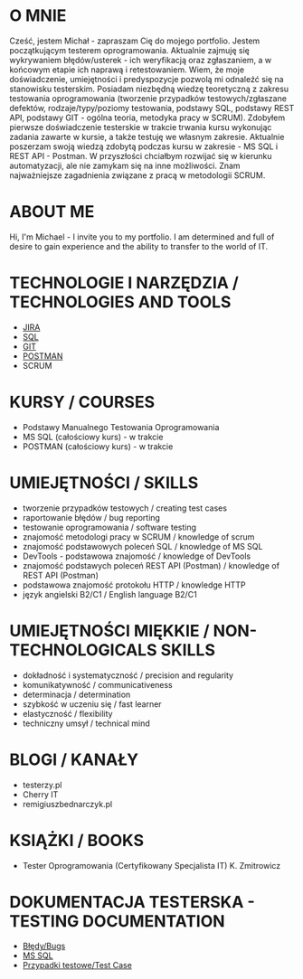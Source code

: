 

# O MNIE 
Cześć, jestem Michał - zapraszam Cię do mojego portfolio. 
Jestem początkującym testerem oprogramowania.
Aktualnie zajmuję się wykrywaniem błędów/usterek - ich
weryfikacją oraz zgłaszaniem, a w końcowym etapie ich
naprawą i retestowaniem.
Wiem, że moje doświadczenie, umiejętności i predyspozycje pozwolą mi odnaleźć się na stanowisku testerskim.
Posiadam niezbędną wiedzę teoretyczną z zakresu testowania
oprogramowania (tworzenie przypadków testowych/zgłaszane
defektów, rodzaje/typy/poziomy testowania, podstawy SQL,
podstawy REST API, podstawy GIT - ogólna teoria, metodyka pracy
w SCRUM).
Zdobyłem pierwsze doświadczenie testerskie w trakcie trwania kursu
wykonując zadania zawarte w kursie, a także testuję we własnym
zakresie. Aktualnie poszerzam swoją wiedzą zdobytą podczas kursu
w zakresie - MS SQL i REST API - Postman. W przyszłości chciałbym
rozwijać się w kierunku automatyzacji, ale nie zamykam się na inne możliwości.
Znam najważniejsze zagadnienia związane z pracą
w metodologii SCRUM.


# ABOUT ME
Hi, I'm Michael - I invite you to my portfolio. 
I am determined and full of desire to gain experience
and the ability to transfer to the world of IT. 


# TECHNOLOGIE I NARZĘDZIA / TECHNOLOGIES AND TOOLS
* [JIRA](https://www.atlassian.com/pl/software/jira)
* [SQL](https://www.microsoft.com/pl-pl/sql-server/sql-server-downloads) 
* [GIT](https://git-scm.com/) 
* [POSTMAN](https://www.postman.com/) 
* SCRUM

# KURSY / COURSES
* Podstawy Manualnego Testowania Oprogramowania 
* MS SQL (całościowy kurs) - w trakcie
* POSTMAN (całościowy kurs) - w trakcie

# UMIEJĘTNOŚCI / SKILLS
* tworzenie przypadków testowych / creating test cases
* raportowanie błędów / bug reporting
* testowanie oprogramowania / software testing
* znajomość metodologi pracy w SCRUM / knowledge of scrum
* znajomość podstawowych poleceń SQL / knowledge of MS SQL 
* DevTools - podstawowa znajomość / knowledge of DevTools
* znajomość podstawych poleceń REST API (Postman)  / knowledge of REST API (Postman)
* podstawowa znajomość protokołu HTTP / knowledge HTTP
* język angielski B2/C1 / English language B2/C1

# UMIEJĘTNOŚCI MIĘKKIE / NON-TECHNOLOGICALS SKILLS
* dokładność i systematyczność / precision and regularity
* komunikatywność / communicativeness
* determinacja / determination
* szybkość w uczeniu się / fast learner
* elastyczność / flexibility
* techniczny umsył / technical mind

# BLOGI / KANAŁY
* testerzy.pl
* Cherry IT
* remigiuszbednarczyk.pl

# KSIĄŻKI / BOOKS
* Tester Oprogramowania (Certyfikowany Specjalista IT) K. Zmitrowicz

# DOKUMENTACJA TESTERSKA - TESTING DOCUMENTATION 
* [Błędy/Bugs](https://github.com/MichalMiechowicz/Portfolio/tree/main/B%C5%82%C4%99dy)
* [MS SQL](https://github.com/MichalMiechowicz/Portfolio/tree/main/MS%20SQL)
* [Przypadki testowe/Test Case](https://github.com/MichalMiechowicz/Portfolio/tree/main/Przypadki)
